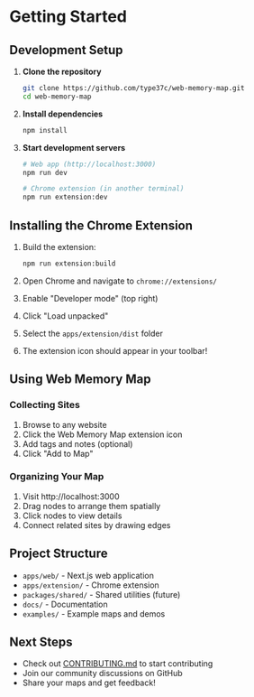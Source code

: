 # Getting Started

## Development Setup

1. **Clone the repository**
   ```bash
   git clone https://github.com/type37c/web-memory-map.git
   cd web-memory-map
   ```

2. **Install dependencies**
   ```bash
   npm install
   ```

3. **Start development servers**
   ```bash
   # Web app (http://localhost:3000)
   npm run dev
   
   # Chrome extension (in another terminal)
   npm run extension:dev
   ```

## Installing the Chrome Extension

1. Build the extension:
   ```bash
   npm run extension:build
   ```

2. Open Chrome and navigate to `chrome://extensions/`

3. Enable "Developer mode" (top right)

4. Click "Load unpacked"

5. Select the `apps/extension/dist` folder

6. The extension icon should appear in your toolbar!

## Using Web Memory Map

### Collecting Sites
1. Browse to any website
2. Click the Web Memory Map extension icon
3. Add tags and notes (optional)
4. Click "Add to Map"

### Organizing Your Map
1. Visit http://localhost:3000
2. Drag nodes to arrange them spatially
3. Click nodes to view details
4. Connect related sites by drawing edges

## Project Structure

- `apps/web/` - Next.js web application
- `apps/extension/` - Chrome extension  
- `packages/shared/` - Shared utilities (future)
- `docs/` - Documentation
- `examples/` - Example maps and demos

## Next Steps

- Check out [CONTRIBUTING.md](../CONTRIBUTING.md) to start contributing
- Join our community discussions on GitHub
- Share your maps and get feedback!